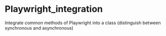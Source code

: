# Playwright_integration
Integrate common methods of Playwright into a class (distinguish between synchronous and asynchronous)
